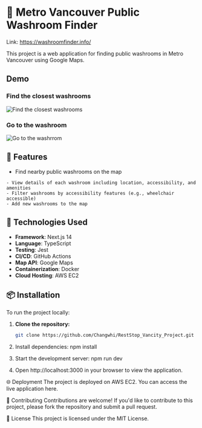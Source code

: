 # 🚽 Metro Vancouver Public Washroom Finder

Link: https://washroomfinder.info/

This project is a web application for finding public washrooms in Metro Vancouver using Google Maps.

## Demo
### Find the closest washrooms 
![Find the closest washrooms](https://i.giphy.com/media/v1.Y2lkPTc5MGI3NjExODNnN2Fld2l0Ym1sczRia2M5ZGV1YmxjbGNhNzJzcDB4MnhhMWd5ZSZlcD12MV9pbnRlcm5hbF9naWZfYnlfaWQmY3Q9Zw/ve5kRe8usYdkh58v3P/giphy.gif)

### Go to the washroom
![Go to the washrrom](https://i.giphy.com/media/v1.Y2lkPTc5MGI3NjExOGViNTc1dXNmb25neDlsbHExc2ZpdXR6YnNsZDI3b3VhZzZ6YTQ0cSZlcD12MV9pbnRlcm5hbF9naWZfYnlfaWQmY3Q9Zw/dK9hwD2tqu6FxCx9lT/giphy.gif)


## 🌟 Features

- Find nearby public washrooms on the map
```
- View details of each washroom including location, accessibility, and amenities
- Filter washrooms by accessibility features (e.g., wheelchair accessible)
- Add new washrooms to the map
```

## 🚀 Technologies Used

- **Framework**: Next.js 14
- **Language**: TypeScript
- **Testing**: Jest
- **CI/CD**: GitHub Actions
- **Map API**: Google Maps
- **Containerization**: Docker
- **Cloud Hosting**: AWS EC2

## 📦 Installation

To run the project locally:

1. **Clone the repository:**

   ```bash
   git clone https://github.com/Changwhi/RestStop_Vancity_Project.git
   
2. Install dependencies:
   npm install

3. Start the development server:
    npm run dev

4. Open http://localhost:3000 in your browser to view the application.

🌐 Deployment
    The project is deployed on AWS EC2. You can access the live application here.

🤝 Contributing
    Contributions are welcome! If you'd like to contribute to this project, please fork the repository and submit a pull request.

📄 License
    This project is licensed under the MIT License.





